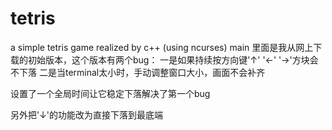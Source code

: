 # tetris
a simple tetris game realized by c++ (using ncurses)
main 里面是我从网上下载的初始版本，这个版本有两个bug：
一是如果持续按方向键'↑' '←' '→'方块会不下落
二是当terminal太小时，手动调整窗口大小，画面不会补齐

设置了一个全局时间让它稳定下落解决了第一个bug

另外把'↓'的功能改为直接下落到最底端
